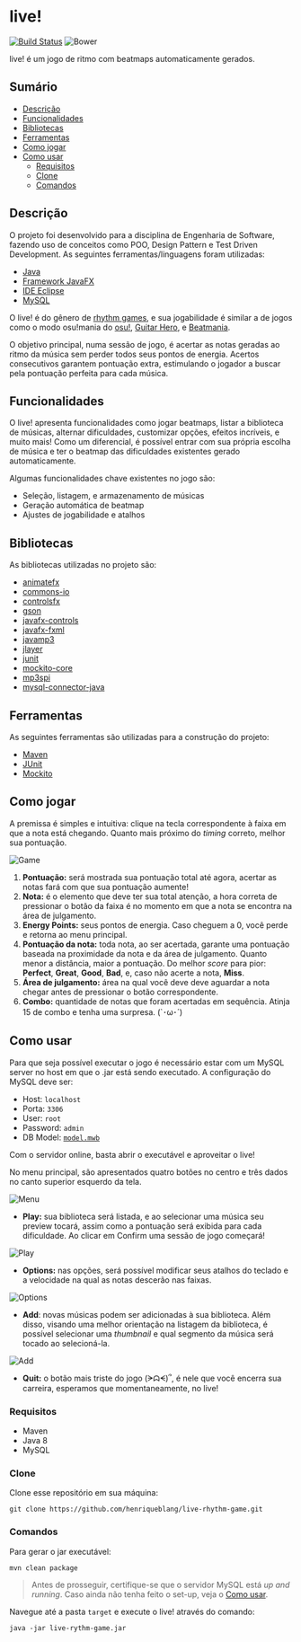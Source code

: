 # live!
[![Build Status](https://travis-ci.org/henriqueblang/live-rhythm-game.svg?branch=main)](https://travis-ci.org/henriqueblang/live-rhythm-game)
![Bower](https://img.shields.io/bower/l/mi?color=blue)

live! é um jogo de ritmo com beatmaps automaticamente gerados.

## Sumário
* [Descrição](#Descrição)
* [Funcionalidades](#Funcionalidades)
* [Bibliotecas](#Bibliotecas)
* [Ferramentas](#Ferramentas)
* [Como jogar](#Como-jogar)
* [Como usar](#Como-usar)
  * [Requisitos](#Requisitos)
  * [Clone](#Clone)
  * [Comandos](#Comandos)


## Descrição
O projeto foi desenvolvido para a disciplina de Engenharia de Software, fazendo uso de conceitos como POO, Design Pattern e Test Driven Development. As seguintes ferramentas/linguagens foram utilizadas:
* [Java](https://www.java.com/en/)
* [Framework JavaFX](https://openjfx.io)
* [IDE Eclipse](https://www.eclipse.org/downloads/)
* [MySQL](https://www.mysql.com) 

O live! é do gênero de [rhythm games](https://www.google.com/search?client=opera&q=rhythm+games&sourceid=opera&ie=UTF-8&oe=UTF-8), e sua jogabilidade é similar a de jogos como o modo osu!mania do [osu!](https://osu.ppy.sh/home), [Guitar Hero](https://pt.wikipedia.org/wiki/Guitar_Hero_(série)), e [Beatmania](https://en.wikipedia.org/wiki/Beatmania).

O objetivo principal, numa sessão de jogo, é acertar as notas geradas ao ritmo da música sem perder todos seus pontos de energia. Acertos consecutivos garantem pontuação extra, estimulando o jogador a buscar pela pontuação perfeita para cada música.  

## Funcionalidades 

O live! apresenta funcionalidades como jogar beatmaps, listar a biblioteca de músicas, alternar dificuldades, customizar opções, efeitos incríveis, e muito mais!
Como um diferencial, é possível entrar com sua própria escolha de música e ter o beatmap das dificuldades existentes gerado automaticamente.

Algumas funcionalidades chave existentes no jogo são:
* Seleção, listagem, e armazenamento de músicas
* Geração automática de beatmap
* Ajustes de jogabilidade e atalhos

## Bibliotecas 

As bibliotecas utilizadas no projeto são:

* [animatefx](https://mvnrepository.com/artifact/io.github.typhon0/AnimateFX/1.2.0)
* [commons-io](https://mvnrepository.com/artifact/commons-io/commons-io)
* [controlsfx](https://mvnrepository.com/artifact/org.controlsfx/controlsfx)
* [gson](https://mvnrepository.com/artifact/com.google.code.gson/gson)
* [javafx-controls](https://mvnrepository.com/artifact/org.openjfx/javafx-controls)
* [javafx-fxml](https://mvnrepository.com/artifact/org.openjfx/javafx-fxml)
* [javamp3](https://mvnrepository.com/artifact/fr.delthas/javamp3)
* [jlayer](https://mvnrepository.com/artifact/javazoom/jlayer/1.0.1)
* [junit](https://mvnrepository.com/artifact/junit/junit/4.12)
* [mockito-core](https://mvnrepository.com/artifact/org.mockito/mockito-core)
* [mp3spi](https://mvnrepository.com/artifact/com.googlecode.soundlibs/mp3spi)
* [mysql-connector-java](https://mvnrepository.com/artifact/mysql/mysql-connector-java)

## Ferramentas

As seguintes ferramentas são utilizadas para a construção do projeto:
* [Maven](https://maven.apache.org)
* [JUnit](https://junit.org/junit5/)
* [Mockito](https://site.mockito.org)

## Como jogar

A premissa é simples e intuitiva: clique na tecla correspondente à faixa em que a nota está chegando. Quanto mais próximo do _timing_ correto, melhor sua pontuação.

![Game](/docs/img/game.PNG "Game")

1. **Pontuação:** será mostrada sua pontuação total até agora, acertar as notas fará com que sua pontuação aumente!
2. **Nota:** é o elemento que deve ter sua total atenção, a hora correta de pressionar o botão da faixa é no momento em que a nota se encontra na área de julgamento.
3. **Energy Points:** seus pontos de energia. Caso cheguem a 0, você perde e retorna ao menu principal. 
4. **Pontuação da nota:** toda nota, ao ser acertada, garante uma pontuação baseada na proximidade da nota e da área de julgamento. Quanto menor a distância, maior a pontuação. Do melhor *score* para pior: **Perfect**, **Great**, **Good**, **Bad**, e, caso não acerte a nota, **Miss**. 
5. **Área de julgamento:** área na qual você deve deve aguardar a nota chegar antes de pressionar o botão correspondente. 
6. **Combo:** quantidade de notas que foram acertadas em sequência. Atinja 15 de combo e tenha uma surpresa. (`･ω･´)

## Como usar

Para que seja possível executar o jogo é necessário estar com um MySQL server no host em que o .jar está sendo executado. A configuração do MySQL deve ser:
* Host: `localhost`
* Porta: `3306`
* User: `root` 
* Password: `admin`
* DB Model: [`model.mwb`](https://github.com/henriqueblang/live-rhythm-game/blob/main/database/model.mwb)

Com o servidor online, basta abrir o executável e aproveitar o live!

No menu principal, são apresentados quatro botões no centro e três dados no canto superior esquerdo da tela.

![Menu](/docs/img/menu.PNG "Menu")

* **Play:** sua biblioteca será listada, e ao selecionar uma música seu preview tocará, assim como a pontuação será exibida para cada dificuldade. Ao clicar em Confirm uma sessão de jogo começará!

![Play](/docs/img/play.PNG "Play Button")

* **Options:** nas opções, será possível modificar seus atalhos do teclado e a velocidade na qual as notas descerão nas faixas. 

![Options](/docs/img/options.PNG "Options Button")

* **Add**: novas músicas podem ser adicionadas à sua biblioteca. Além disso, visando uma melhor orientação na listagem da biblioteca, é possível selecionar uma *thumbnail* e qual segmento da música será tocado ao selecioná-la.  

![Add](/docs/img/add.PNG "Add Button")

* **Quit:** o botão mais triste do jogo (ᗒᗣᗕ)՞, é nele que você encerra sua carreira, esperamos que momentaneamente, no live!

### Requisitos 
* Maven
* Java 8
* MySQL

### Clone

Clone esse repositório em sua máquina:

```
git clone https://github.com/henriqueblang/live-rhythm-game.git
``` 

### Comandos

Para gerar o jar executável:

```
mvn clean package
```

> Antes de prosseguir, certifique-se que o servidor MySQL está *up and running*. Caso ainda não tenha feito o set-up, veja o [Como usar](#Como-usar).

Navegue até a pasta ```target``` e execute o live! através do comando:

```
java -jar live-rythm-game.jar
```
